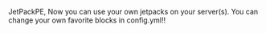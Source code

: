 JetPackPE, Now you can use your own jetpacks on your server(s). You can change your own favorite blocks in config.yml!!